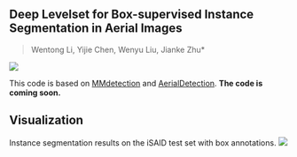 ## Deep Levelset for Box-supervised Instance Segmentation in Aerial Images
> Wentong Li, Yijie Chen, Wenyu Liu, Jianke Zhu*

![](https://github.com/LiWentomng/boxlevelset/blob/main/docs/overallnetwork.png)

This code is based on [MMdetection](https://github.com/open-mmlab/mmdetection) and [AerialDetection](https://github.com/dingjiansw101/AerialDetection). 
**The code is coming soon.**


## Visualization
 Instance segmentation results on the iSAID test set with box annotations.
 ![](https://github.com/LiWentomng/boxlevelset/blob/main/docs/visual_results.png)



